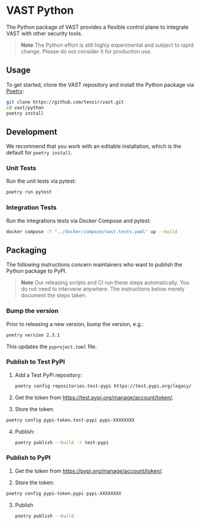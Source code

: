 # VAST Python

The Python package of VAST provides a flexible control plane to integrate VAST
with other security tools.

> **Note**
> The Python effort is still highly experimental and subject to rapid change.
> Please do not consider it for production use.

## Usage

To get started, clone the VAST repository and install the Python package via
[Poetry](https://python-poetry.org/docs/):

```bash
git clone https://github.com/tenzir/vast.git
cd vast/python
poetry install
```

## Development

We recommend that you work with an editable installation, which is the default
for `poetry install`.

### Unit Tests

Run the unit tests via pytest:

```bash
poetry run pytest
```

### Integration Tests

Run the integrations tests via Docker Compose and pytest:

```bash
docker compose -f "../docker/compose/vast.tests.yaml" up --build
```

## Packaging

The following instructions concern maintainers who want to publish the Python
package to PyPI.

> **Note**
> Our releasing scripts and CI run these steps automatically. You do not need to
> intervene anywhere. The instructions below merely document the steps taken.

### Bump the version

Prior to releasing a new version, bump the version, e.g.:

```bash
poetry version 2.3.1
```

This updates the `pyproject.toml` file.

### Publish to Test PyPI

1. Add a Test PyPi repository:

   ```bash
   poetry config repositories.test-pypi https://test.pypi.org/legacy/
   ```

2. Get the token from <https://test.pypi.org/manage/account/token/>.

3. Store the token:

  ```bash
  poetry config pypi-token.test-pypi pypi-XXXXXXXX
  ```

4. Publish:
  
   ```bash
   poetry publish --build -r test-pypi
   ```

### Publish to PyPI

1. Get the token from <https://pypi.org/manage/account/token/>.

2. Store the token:

  ```bash
  poetry config pypi-token.pypi pypi-XXXXXXXX
  ```

3. Publish

   ```bash
   poetry publish --build
   ```
